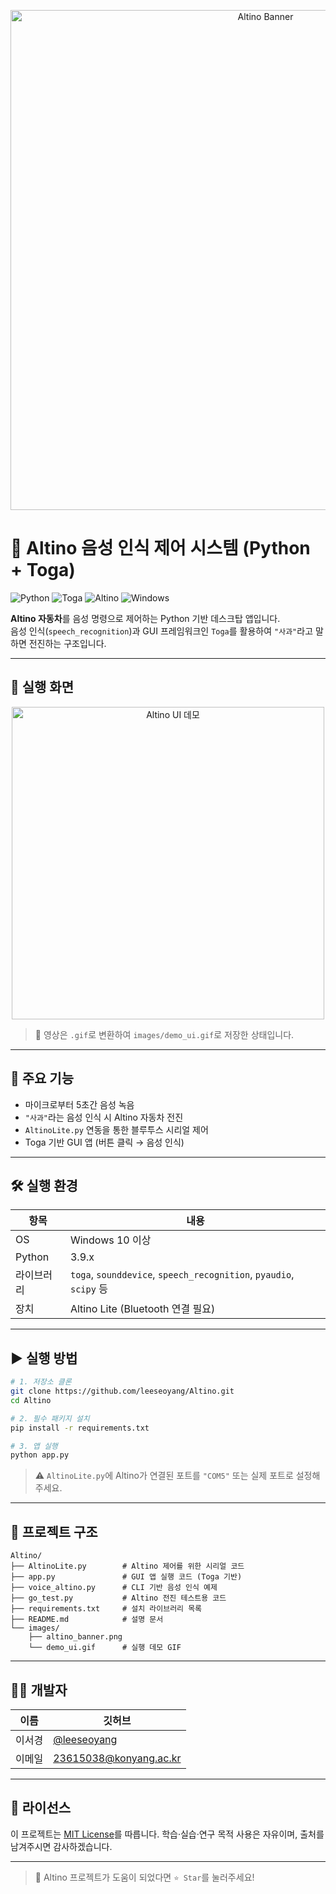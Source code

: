 ﻿<p align="center">
  <img src="images/banner.png" alt="Altino Banner" width="800"/>
</p>

# 🎤 Altino 음성 인식 제어 시스템 (Python + Toga)

![Python](https://img.shields.io/badge/Python-3.9+-3776AB?style=flat&logo=python&logoColor=white)
![Toga](https://img.shields.io/badge/Toga-GUI-blueviolet?style=flat&logo=python)
![Altino](https://img.shields.io/badge/Altino-Robot-yellow?style=flat)
![Windows](https://img.shields.io/badge/Platform-Windows-blue)

**Altino 자동차**를 음성 명령으로 제어하는 Python 기반 데스크탑 앱입니다.  
음성 인식(`speech_recognition`)과 GUI 프레임워크인 `Toga`를 활용하여 `"사과"`라고 말하면 전진하는 구조입니다.

---

## 📸 실행 화면

<p align="center">
  <img src="images/demo_ui.gif" alt="Altino UI 데모" width="500"/>
</p>

> 🎥 영상은 `.gif`로 변환하여 `images/demo_ui.gif`로 저장한 상태입니다.

---

## 🧠 주요 기능

- 마이크로부터 5초간 음성 녹음
- `"사과"`라는 음성 인식 시 Altino 자동차 전진
- `AltinoLite.py` 연동을 통한 블루투스 시리얼 제어
- Toga 기반 GUI 앱 (버튼 클릭 → 음성 인식)

---

## 🛠 실행 환경

| 항목        | 내용                                      |
|-------------|-------------------------------------------|
| OS          | Windows 10 이상                           |
| Python      | 3.9.x                                     |
| 라이브러리  | `toga`, `sounddevice`, `speech_recognition`, `pyaudio`, `scipy` 등 |
| 장치        | Altino Lite (Bluetooth 연결 필요)         |

---

## ▶️ 실행 방법

```bash
# 1. 저장소 클론
git clone https://github.com/leeseoyang/Altino.git
cd Altino

# 2. 필수 패키지 설치
pip install -r requirements.txt

# 3. 앱 실행
python app.py
````

> ⚠️ `AltinoLite.py`에 Altino가 연결된 포트를 `"COM5"` 또는 실제 포트로 설정해주세요.

---

## 📁 프로젝트 구조

```
Altino/
├── AltinoLite.py        # Altino 제어를 위한 시리얼 코드
├── app.py               # GUI 앱 실행 코드 (Toga 기반)
├── voice_altino.py      # CLI 기반 음성 인식 예제
├── go_test.py           # Altino 전진 테스트용 코드
├── requirements.txt     # 설치 라이브러리 목록
├── README.md            # 설명 문서
└── images/
    ├── altino_banner.png
    └── demo_ui.gif      # 실행 데모 GIF
```

---

## 👨‍💻 개발자

| 이름  | 깃허브                                                     |
| --- | ------------------------------------------------------- |
| 이서경 | [@leeseoyang](https://github.com/leeseoyang)            |
| 이메일 | [23615038@konyang.ac.kr](mailto:23615038@konyang.ac.kr) |

---

## 📜 라이선스

이 프로젝트는 [MIT License](https://opensource.org/licenses/MIT)를 따릅니다.
학습·실습·연구 목적 사용은 자유이며, 출처를 남겨주시면 감사하겠습니다.

---

> 🚗 Altino 프로젝트가 도움이 되었다면 `⭐ Star`를 눌러주세요!
